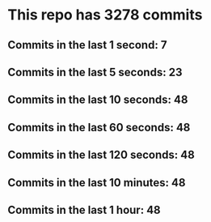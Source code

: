# This repo has 3278 commits

## Commits in the last 1 second: 7
## Commits in the last 5 seconds: 23
## Commits in the last 10 seconds: 48
## Commits in the last 60 seconds: 48
## Commits in the last 120 seconds: 48
## Commits in the last 10 minutes: 48
## Commits in the last 1 hour: 48
